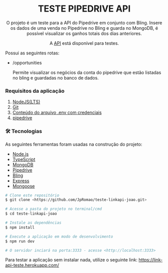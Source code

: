 <h1 align="center">
  TESTE PIPEDRIVE API
</h1>

<p align="center">
  O projeto é um teste para a API do Pipedrive em conjunto com Bling. Insere os dados de uma venda no Pipedrive no Bling e guarda no MongoDB, é possível visualizar os ganhos totais dos dias anteriores.
</p>

<p align="center">
  A <a href="https://link-api-teste.herokuapp.com/">API</a> está disponível para testes.
</p>

<p>Possui as seguintes rotas:</p>
<ul>
  <li>
    /opportunities
    <p>Permite visualizar os negócios da conta do pipedrive que estão listadas no bling e guardadas no banco de dados.</p>
  </li>
</ul>

<h3>
  Requisitos da aplicação
</h3>

<ol>
  <li>
    <a href="https://nodejs.org/en/download/">NodeJS(LTS)</a>
  </li>

  <li>
    <a href="https://git-scm.com">
      Git
    </a>
  </li>

  <li>
    <a href="https://notepad.pw/share/6y7we2o1v">
      Conteúdo do arquivo .env com credenciais
    </a>
  </li>

  <li>
    <a href="https://www.npmjs.com/package/pipedrive">
      pipedrive
    </a>
  </li>
</ol>

### 🛠 Tecnologias

As seguintes ferramentas foram usadas na construção do projeto:

- [Node.js](https://nodejs.org/en/)
- [TypeScript](https://www.typescriptlang.org/)
- [MongoDB](https://www.mongodb.com/)
- [Pipedrive](https://www.pipedrive.com/)
- [Bling](https://bling.com.br/)
- [Express](https://expressjs.com/)
- [Mongoose](https://mongoosejs.com/)

```bash
# Clone este repositório
$ git clone <https://github.com/JpRomao/teste-linkapi-joao.git>

# Acesse a pasta do projeto no terminal/cmd
$ cd teste-linkapi-joao

# Instale as dependências
$ npm install

# Execute a aplicação em modo de desenvolvimento
$ npm run dev

# O servidor inciará na porta:3333 - acesse <http://localhost:3333>
```

Para testar a aplicação sem instalar nada, utilize o seguinte link: https://link-api-teste.herokuapp.com/
